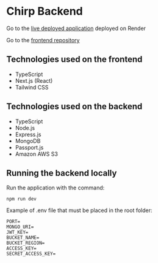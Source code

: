 # Chirp Backend

Go to the [live deployed application](https://chirp-lj6s.onrender.com) deployed on Render

Go to the [frontend repository](https://github.com/flaslam/chirp)

## Technologies used on the frontend

- TypeScript
- Next.js (React)
- Tailwind CSS

## Technologies used on the backend

- TypeScript
- Node.js
- Express.js
- MongoDB
- Passport.js
- Amazon AWS S3

## Running the backend locally

Run the application with the command:

```
npm run dev
```

Example of .env file that must be placed in the root folder:

```
PORT=
MONGO_URI=
JWT_KEY=
BUCKET_NAME=
BUCKET_REGION=
ACCESS_KEY=
SECRET_ACCESS_KEY=
```
